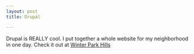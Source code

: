 ```yaml
---
layout: post
title: Drupal

---
```


Drupal is REALLY cool. I put together a whole website for my neighborhood in one day. Check it out at <a href="http://wphills.com/">Winter Park Hills</a>
